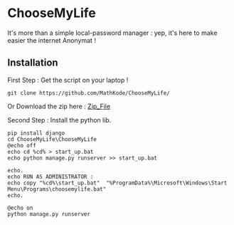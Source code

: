 # ChooseMyLife
It's more than a simple local-password manager : yep, it's here to make easier the internet Anonymat !

## Installation 

First Step : Get the script on your laptop !
```
git clone https://github.com/MathKode/ChooseMyLife/
```
Or Download the zip here : [Zip_File](https://github.com/MathKode/ChooseMyLife/archive/refs/heads/main.zip)


Second Step : Install the python lib.

```
pip install django
cd ChooseMyLife\ChooseMyLife
@echo off
echo cd %cd% > start_up.bat
echo python manage.py runserver >> start_up.bat

echo.
echo RUN AS ADMINISTRATOR :
echo copy "%cd%\start_up.bat"  "%ProgramData%\Microsoft\Windows\Start Menu\Programs\choosemylife.bat"
echo.

@echo on
python manage.py runserver
```
